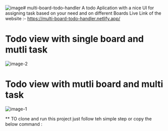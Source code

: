 ![image](https://github.com/deepakthecoder1982/multi-board-todo-handler/assets/108220666/f6323a17-b299-4bbb-a699-ebf46d87327f)# multi-board-todo-handler
A todo Aplication with a nice UI for assigning task based on your need and on different Boards
Live Link of the website :- https://multi-board-todo-handler.netlify.app/

# Todo view with single board and mutli task

![image-2](https://github.com/deepakthecoder1982/multi-board-todo-handler/assets/108220666/a0f730e7-57dd-4646-a1c3-58d9c3e71bb7)

# Todo view with mutli board and multi task

![image-1](https://github.com/deepakthecoder1982/multi-board-todo-handler/assets/108220666/148c5fe5-7b19-4ddb-b601-5e5a68a89a25)

** TO clone and run this project just follow teh simple step or copy the below command :
```  git clone https://github.com/deepakthecoder1982/multi-board-todo-handler.git
